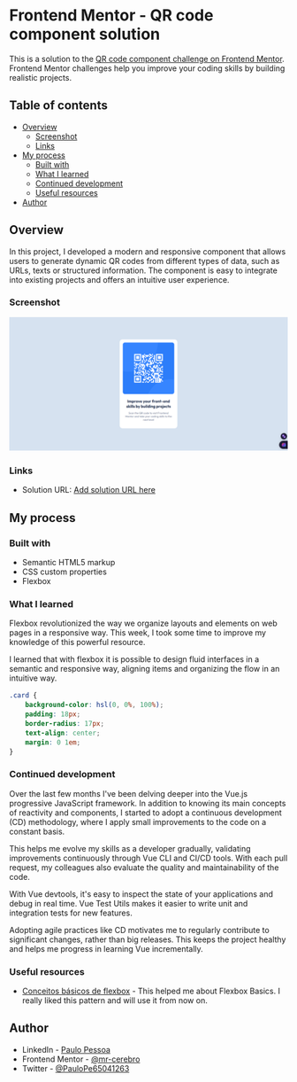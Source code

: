 # Frontend Mentor - QR code component solution

This is a solution to the [QR code component challenge on Frontend Mentor](https://www.frontendmentor.io/challenges/qr-code-component-iux_sIO_H). Frontend Mentor challenges help you improve your coding skills by building realistic projects. 

## Table of contents

- [Overview](#overview)
  - [Screenshot](#screenshot)
  - [Links](#links)
- [My process](#my-process)
  - [Built with](#built-with)
  - [What I learned](#what-i-learned)
  - [Continued development](#continued-development)
  - [Useful resources](#useful-resources)
- [Author](#author)

## Overview

In this project, I developed a modern and responsive component that allows users to generate dynamic QR codes from different types of data, such as URLs, texts or structured information. The component is easy to integrate into existing projects and offers an intuitive user experience.

### Screenshot

![Screenshot](./images/screencapture.png)

### Links

- Solution URL: [Add solution URL here](https://qr-code-component-gold-mu.vercel.app/)

## My process

### Built with

- Semantic HTML5 markup
- CSS custom properties
- Flexbox

### What I learned

Flexbox revolutionized the way we organize layouts and elements on web pages in a responsive way. This week, I took some time to improve my knowledge of this powerful resource.

I learned that with flexbox it is possible to design fluid interfaces in a semantic and responsive way, aligning items and organizing the flow in an intuitive way.

```css
.card {
    background-color: hsl(0, 0%, 100%);
    padding: 18px;
    border-radius: 17px;
    text-align: center;
    margin: 0 1em;
}
```

### Continued development

Over the last few months I've been delving deeper into the Vue.js progressive JavaScript framework. In addition to knowing its main concepts of reactivity and components, I started to adopt a continuous development (CD) methodology, where I apply small improvements to the code on a constant basis.

This helps me evolve my skills as a developer gradually, validating improvements continuously through Vue CLI and CI/CD tools. With each pull request, my colleagues also evaluate the quality and maintainability of the code.

With Vue devtools, it's easy to inspect the state of your applications and debug in real time. Vue Test Utils makes it easier to write unit and integration tests for new features.

Adopting agile practices like CD motivates me to regularly contribute to significant changes, rather than big releases. This keeps the project healthy and helps me progress in learning Vue incrementally.

### Useful resources

- [Conceitos básicos de flexbox](https://developer.mozilla.org/pt-BR/docs/Web/CSS/CSS_flexible_box_layout/Basic_concepts_of_flexbox) - This helped me about Flexbox Basics. I really liked this pattern and will use it from now on.

## Author

- LinkedIn - [Paulo Pessoa](https://www.linkedin.com/in/mr-cerebro/)
- Frontend Mentor - [@mr-cerebro](https://www.frontendmentor.io/profile/mr-cerebro)
- Twitter - [@PauloPe65041263](https://twitter.com/PauloPe65041263)